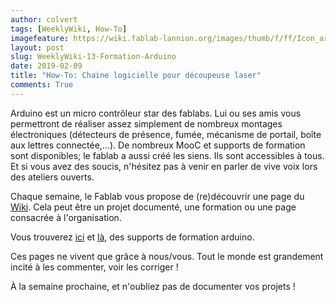 ```yaml
---
author: colvert
tags: [WeeklyWiki, How-To]
imagefeature: https://wiki.fablab-lannion.org/images/thumb/f/ff/Icon_arduino.png/120px-Icon_arduino.png
layout: post
slug: WeeklyWiki-13-Formation-Arduino
date: 2019-02-09
title: "How-To: Chaine logicielle pour découpeuse laser"
comments: True
---
```


Arduino est un micro contrôleur star des fablabs. Lui ou ses amis vous permettront de réaliser assez simplement de nombreux montages électroniques (détecteurs de présence, fumée, mécanisme de portail, boîte aux lettres connectée,...). De nombreux MooC et supports de formation sont disponibles; le fablab a aussi créé les siens. Ils sont accessibles à tous. Et si vous avez des soucis, n'hésitez pas à venir en parler de vive voix lors des ateliers ouverts.

Chaque semaine, le Fablab vous propose de (re)découvrir une page du [Wiki](https://wiki.fablab-lannion.org). Cela peut être un projet documenté, une formation ou une page consacrée à l'organisation.

Vous trouverez [ici](https://wiki.fablab-lannion.org/index.php?title=FormationArduino) et [là](https://github.com/FablabLannion/Formation-Fondation-Orange/blob/master/FormArduino.odp), des supports de formation arduino.

Ces pages ne vivent que grâce à nous/vous. Tout le monde est grandement incité à les commenter, voir les corriger !

À la semaine prochaine, et n'oubliez pas de documenter vos projets !
